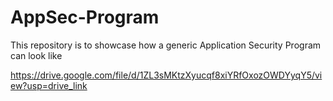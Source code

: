 # AppSec-Program
This repository is to showcase how a generic Application Security Program can look like

https://drive.google.com/file/d/1ZL3sMKtzXyucqf8xiYRfOxozOWDYyqY5/view?usp=drive_link
